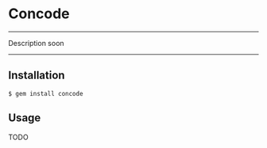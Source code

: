 Concode
==================================================

---

Description soon

---

Installation
--------------------------------------------------

    $ gem install concode



Usage
--------------------------------------------------

TODO
